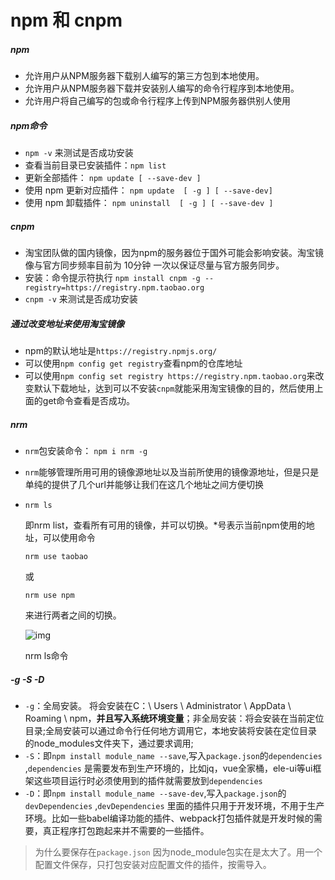 # npm 和 cnpm

##### npm

- 允许用户从NPM服务器下载别人编写的第三方包到本地使用。
- 允许用户从NPM服务器下载并安装别人编写的命令行程序到本地使用。
- 允许用户将自己编写的包或命令行程序上传到NPM服务器供别人使用

##### npm命令

-  `npm -v` 来测试是否成功安装
- 查看当前目录已安装插件：`npm list` 
- 更新全部插件： `npm update [ --save-dev ]` 
- 使用 npm 更新对应插件： `npm update  [ -g ] [ --save-dev]` 
- 使用 npm 卸载插件： `npm uninstall  [ -g ] [ --save-dev ]` 

##### cnpm

- 淘宝团队做的国内镜像，因为npm的服务器位于国外可能会影响安装。淘宝镜像与官方同步频率目前为 10分钟 一次以保证尽量与官方服务同步。
- 安装：命令提示符执行
   `npm install cnpm -g --registry=https://registry.npm.taobao.org` 
-  `cnpm -v` 来测试是否成功安装

##### 通过改变地址来使用淘宝镜像

- npm的默认地址是`https://registry.npmjs.org/` 
- 可以使用`npm config get registry`查看npm的仓库地址
- 可以使用`npm config set registry https://registry.npm.taobao.org`来改变默认下载地址，达到可以不安装`cnpm`就能采用淘宝镜像的目的，然后使用上面的get命令查看是否成功。

##### nrm

-  `nrm`包安装命令： `npm i nrm -g` 

-  `nrm`能够管理所用可用的镜像源地址以及当前所使用的镜像源地址，但是只是单纯的提供了几个url并能够让我们在这几个地址之间方便切换

- ```
  nrm ls
  ```

  即nrm list，查看所有可用的镜像，并可以切换。*号表示当前npm使用的地址，可以使用命令

  ```
  nrm use taobao
  ```

  或 

  ```
  nrm use npm
  ```

  来进行两者之间的切换。

  ![img](https:////upload-images.jianshu.io/upload_images/14847866-ef4b7d4719a3efe8.png?imageMogr2/auto-orient/strip|imageView2/2/w/382/format/webp)

  nrm ls命令

##### -g -S -D

-  `-g`：全局安装。 将会安装在C：\ Users \ Administrator \ AppData \ Roaming \ npm，**并且写入系统环境变量**；非全局安装：将会安装在当前定位目录;全局安装可以通过命令行任何地方调用它，本地安装将安装在定位目录的node_modules文件夹下，通过要求调用;
-  `-S`：即`npm install module_name --save`,写入`package.json`的`dependencies` ,`dependencies` 是需要发布到生产环境的，比如jq，vue全家桶，ele-ui等ui框架这些项目运行时必须使用到的插件就需要放到`dependencies` 
-  `-D`：即`npm install module_name --save-dev`,写入`package.json`的`devDependencies` ,`devDependencies` 里面的插件只用于开发环境，不用于生产环境。比如一些babel编译功能的插件、webpack打包插件就是开发时候的需要，真正程序打包跑起来并不需要的一些插件。

> 为什么要保存在`package.json`  因为node_module包实在是太大了。用一个配置文件保存，只打包安装对应配置文件的插件，按需导入。